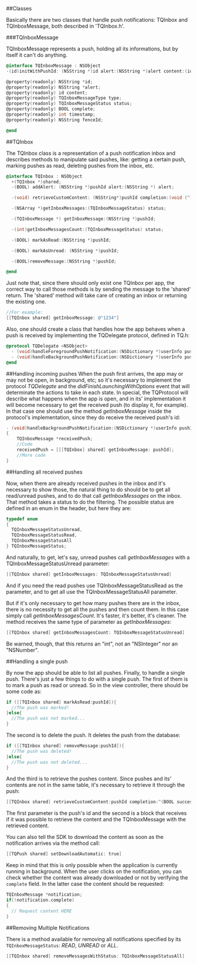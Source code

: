 ##Classes

Basically there are two classes that handle push notifications: TQInbox and TQInboxMessage, both described in 'TQInbox.h'.

###TQInboxMessage

TQInboxMessage represents a push, holding all its informations, but by itself it can't do anything.

```objectivec
@interface TQInboxMessage : NSObject
-(id)initWithPushId: (NSString *)id alert:(NSString *)alert content:(id)content type:(TQInboxMessageType)type status:(TQInboxMessageStatus)status complete:(BOOL)complete timestamp: (int) timestamp;

@property(readonly) NSString *id;
@property(readonly) NSString *alert;
@property(readonly) id content;
@property(readonly) TQInboxMessageType type;
@property(readonly) TQInboxMessageStatus status;
@property(readonly) BOOL complete;
@property(readonly) int timestamp;
@property(readonly) NSString fenceId;

@end
```

##TQInbox

The TQInbox class is a representation of a push notification inbox and describes methods to manipulate said pushes, like: getting a certain push, marking pushes as read, deleting pushes from the inbox, etc.

```objectivec
@interface TQInbox : NSObject
  +(TQInbox *)shared;
  -(BOOL) addAlert: (NSString *)pushId alert:(NSString *) alert;

  -(void) retrieveCustomContent: (NSString*)pushId completion:(void (^)(BOOL success, TQInboxMessage *message))completion;

  -(NSArray *)getInboxMessages:(TQInboxMessageStatus) status;

  -(TQInboxMessage *) getInboxMessage:(NSString *)pushId;

  -(int)getInboxMessagesCount:(TQInboxMessageStatus) status;

  -(BOOL) markAsRead:(NSString *)pushId;

  -(BOOL) markAsUnread: (NSString *)pushId;

  -(BOOL)removeMessage:(NSString *)pushId;

@end
```

Just note that, since there should only exist one TQInbox per app, the correct way to call those methods is by sending the message to the 'shared' return. The 'shared' method will take care of creating an inbox or returning the existing one.

```objectivec
//For example:
[[TQInbox shared] getInboxMessage: @"1234"]
```

Also, one should create a class that handles how the app behaves when a push is received by implementing the TQDelegate protocol, defined in TQ.h:

```objectivec
@protocol TQDelegate <NSObject>
  - (void)handleForegroundPushNotification:(NSDictionary *)userInfo pushId:(NSString *) pushId;
  - (void)handleBackgroundPushNotification:(NSDictionary *)userInfo pushId:(NSString *) pushId;
@end
```

##Handling incoming pushes
When the push first arrives, the app may or may not be open, in background, etc; so it's necessary to implement the protocol *TQDelegate* and the *didFinishLaunchingWithOptions* event that will determinate the actions to take in each state.
In special, the TQProtocol will describe what happens when the app is open, and in its' implementation it will become necessary to get the received push (to display it, for example). In that case one should use the method *getInboxMessage* inside the protocol's implementation, since they do receive the received push's id:

```objectivec
- (void)handleBackgroundPushNotification:(NSDictionary *)userInfo pushId:(NSString *) pushId
{
    TQInboxMessage *receivedPush;
    //Code
    receivedPush = [[[TQInbox] shared] getInboxMessage: pushId];
    //More code
}
```

##Handling all received pushes

Now, when there are already received pushes in the inbox and it's necessary to show those, the natural thing to do should be to get all read/unread pushes, and to do that call *getInboxMessages* on the inbox. That method takes a status to do the filtering. The possible status are defined in an enum in the header, but here they are:

```objectivec
typedef enum
{
  TQInboxMessageStatusUnread,
  TQInboxMessageStatusRead,
  TQInboxMessageStatusAll
} TQInboxMessageStatus;
```

And naturally, to get, let's say, unread pushes call *getInboxMessages*  with a TQInboxMessageStatusUnread parameter:

```objectivec
[[TQInbox shared] getInboxMessages: TQInboxMessageStatusUnread]
```

And if you need the read pushes use TQInboxMessageStatusRead as the parameter, and to get all use the TQInboxMessageStatusAll parameter.

But if it's only necessary to get how many pushes there are in the inbox, there is no necessity to get all the pushes and then count them. In this case simply call *getInboxMessagesCount*. It's faster, it's better, it's cleaner. The method receives the same type of parameter as *getInboxMessages*:

```objectivec
[[TQInbox shared] getInboxMessagesCount: TQInboxMessageStatusUnread]
```

Be warned, though, that this returns an "int", not an "NSInteger" nor an "NSNumber".

##Handling a single push

By now the app should be able to list all pushes. Finally, to handle a single push.
There's just a few things to do with a single push.
The first of them is to mark a push as read or unread. So in the view controller, there should be some code as:

```objectivec
if ([[TQInbox shared] markAsRead:pushId]){
  //The push was marked!
}else{
  //The push was not marked...
}
```

The second is to delete the push. It deletes the push from the database:

```objectivec
if ([[TQInbox shared] removeMessage:pushId]){
  //The push was deleted!
}else{
  //The push was not deleted...
}
```

And the third is to retrieve the pushes content. Since pushes and its' contents are not in the same table, it's necessary to retrieve it through the push:

```objectivec
[[TQInbox shared] retrieveCustomContent:pushId completion:^(BOOL success, TQInboxMessage *message)
```

The first parameter is the push's id and the second is a block that receives if it was possible to retrieve the content and the TQInboxMessage with the retrieved content.

You can also tell the SDK to download the content as soon as the notification arrives via the method call:
```objectivec
[[TQPush shared] setDownloadAutomatic: true]
```

Keep in mind that this is only possible when the application is currently running in background. When the user clicks on the notification, you can check whether the content was already downloaded or not by verifying the `complete` field. In the latter case the content should be requested:

```objectivec
TQInboxMessage *notification;
if(!notification.complete)
{
  // Request content HERE
}
```

##Removing Multiple Notifications

There is a method available for removing all notifications specified by its `TQInboxMessageStatus`: *READ*, *UNREAD* or *ALL*.

```objectivec
[[TQInbox shared] removeMessagesWithStatus: TQInboxMessageStatusAll]
```
